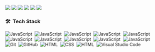 ![](https://github.githubassets.com/images/mona-whisper.gif)
![](https://github.githubassets.com/images/mona-whisper.gif)
![](https://github.githubassets.com/images/mona-whisper.gif)
![](https://github.githubassets.com/images/mona-whisper.gif)
![](https://github.githubassets.com/images/mona-whisper.gif)
![](https://github.githubassets.com/images/mona-whisper.gif)

### 🛠 &nbsp;Tech Stack
![JavaScript](https://img.shields.io/badge/-JavaScript-05122A?style=flat&logo=javascript)&nbsp;
![JavaScript](https://img.shields.io/badge/-NodeJS-05122A?style=flat&logo=javascript)&nbsp;
![JavaScript](https://img.shields.io/badge/-React%20JS-05122A?style=flat&logo=react)&nbsp;
![JavaScript](https://img.shields.io/badge/-React%20Native-05122A?style=flat&logo=react)&nbsp;
![JavaScript](https://img.shields.io/badge/-Docker-05122A?style=flat&logo=docker)&nbsp;
![JavaScript](https://img.shields.io/badge/-MongoDB-05122A?style=flat&logo=mongoDB)&nbsp;
![JavaScript](https://img.shields.io/badge/-Graphql-05122A?style=flat&logo=graphql)&nbsp;
![JavaScript](https://img.shields.io/badge/-Ubuntu-05122A?style=flat&logo=ubuntu)&nbsp;
![JavaScript](https://img.shields.io/badge/-WebRTC-05122A?style=flat&logo=webrtc)&nbsp;
![JavaScript](https://img.shields.io/badge/-AWS-05122A?style=flat&logo=amazon)&nbsp;
![Git](https://img.shields.io/badge/-Git-05122A?style=flat&logo=git)&nbsp;
![GitHub](https://img.shields.io/badge/-GitHub-05122A?style=flat&logo=github)&nbsp;
![HTML](https://img.shields.io/badge/-HTML5-05122A?style=flat&logo=HTML5)&nbsp;
![CSS](https://img.shields.io/badge/-CSS3-05122A?style=flat&logo=CSS3&logoColor=1572B6)&nbsp;
![HTML](https://img.shields.io/badge/-SASS-05122A?style=flat&logo=sass)&nbsp;
![Visual Studio Code](https://img.shields.io/badge/-Visual%20Studio%20Code-05122A?style=flat&logo=visual-studio-code&logoColor=007ACC)&nbsp;






